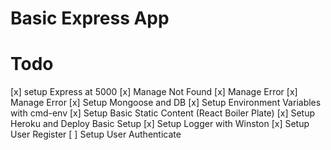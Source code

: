 # Basic Express App

# Todo

[x] setup Express at 5000
[x] Manage Not Found
[x] Manage Error
[x] Manage Error
[x] Setup Mongoose and DB
[x] Setup Environment Variables with cmd-env
[x] Setup Basic Static Content (React Boiler Plate)
[x] Setup Heroku and Deploy Basic Setup
[x] Setup Logger with Winston
[x] Setup User Register
[ ] Setup User Authenticate
